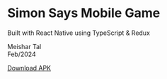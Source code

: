 # Simon Says Mobile Game
Built with React Native using TypeScript & Redux


Meishar Tal <br>
Feb/2024


[Download APK](https://github.com/Meta704/SimonSays/releases/download/APK/SimonSaysGame.apk)
